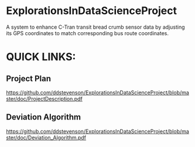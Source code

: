 # ExplorationsInDataScienceProject
A system to enhance C-Tran transit bread crumb sensor data by adjusting its GPS coordinates to match corresponding bus route coordinates. 

# QUICK LINKS:
## Project Plan
https://github.com/ddstevenson/ExplorationsInDataScienceProject/blob/master/doc/ProjectDescription.pdf

## Deviation Algorithm
https://github.com/ddstevenson/ExplorationsInDataScienceProject/blob/master/doc/Deviation_Algorithm.pdf

